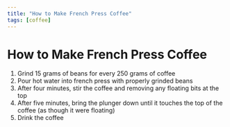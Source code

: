 ```yaml
---
title: "How to Make French Press Coffee"
tags: [coffee]
---
```


# How to Make French Press Coffee

1. Grind 15 grams of beans for every 250 grams of coffee
1. Pour hot water into french press with properly grinded beans
1. After four minutes, stir the coffee and removing any floating bits at the top
1. After five minutes, bring the plunger down until it touches the top of the coffee (as though it were floating)
1. Drink the coffee
